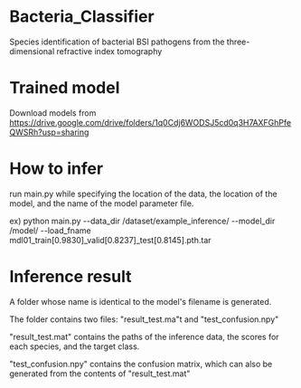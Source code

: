 # Bacteria_Classifier
Species identification of bacterial BSI pathogens from the three-dimensional refractive index tomography

# Trained model
Download models from https://drive.google.com/drive/folders/1q0Cdj6WODSJ5cd0q3H7AXFGhPfeQWSRh?usp=sharing

# How to infer
run main.py while specifying the location of the data, the location of the model, and the name of the model parameter file.

ex) python main.py --data_dir /dataset/example_inference/ --model_dir /model/ --load_fname mdl01_train[0.9830]_valid[0.8237]_test[0.8145].pth.tar

# Inference result
A folder whose name is identical to the model's filename is generated.

The folder contains two files: "result_test.ma"t and "test_confusion.npy"

"result_test.mat" contains the paths of the inference data, the scores for each species, and the target class.

"test_confusion.npy" contains the confusion matrix, which can also be generated from the contents of "result_test.mat"
